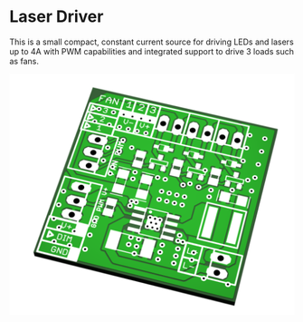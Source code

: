 # Laser Driver
This is a small compact, constant current source for driving LEDs and lasers up to 4A with PWM capabilities and integrated support to drive 3 loads such as fans.

![laser driver](./documentation/PCB.png "Laser Driver PCB")
